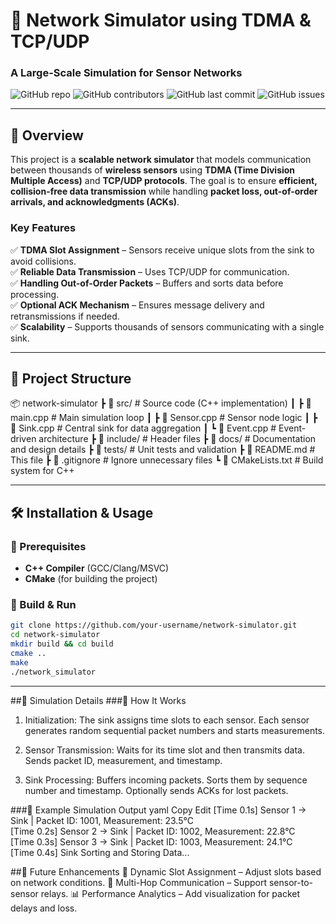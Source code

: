 # 🚀 Network Simulator using TDMA & TCP/UDP  
### A Large-Scale Simulation for Sensor Networks  

![GitHub repo](https://img.shields.io/github/stars/your-username/network-simulator?style=social)
![GitHub contributors](https://img.shields.io/github/contributors/your-username/network-simulator)
![GitHub last commit](https://img.shields.io/github/last-commit/your-username/network-simulator)
![GitHub issues](https://img.shields.io/github/issues/your-username/network-simulator)

---

## 📖 Overview  
This project is a **scalable network simulator** that models communication between thousands of **wireless sensors** using **TDMA (Time Division Multiple Access)** and **TCP/UDP protocols**. The goal is to ensure **efficient, collision-free data transmission** while handling **packet loss, out-of-order arrivals, and acknowledgments (ACKs)**.

### **Key Features**
✅ **TDMA Slot Assignment** – Sensors receive unique slots from the sink to avoid collisions.  
✅ **Reliable Data Transmission** – Uses TCP/UDP for communication.  
✅ **Handling Out-of-Order Packets** – Buffers and sorts data before processing.  
✅ **Optional ACK Mechanism** – Ensures message delivery and retransmissions if needed.  
✅ **Scalability** – Supports thousands of sensors communicating with a single sink.  

---

## 📂 Project Structure
📦 network-simulator
┣ 📂 src/ # Source code (C++ implementation)
┃ ┣ 📜 main.cpp # Main simulation loop
┃ ┣ 📜 Sensor.cpp # Sensor node logic
┃ ┣ 📜 Sink.cpp # Central sink for data aggregation
┃ ┗ 📜 Event.cpp # Event-driven architecture
┣ 📂 include/ # Header files
┣ 📂 docs/ # Documentation and design details
┣ 📂 tests/ # Unit tests and validation
┣ 📜 README.md # This file
┣ 📜 .gitignore # Ignore unnecessary files
┗ 📜 CMakeLists.txt # Build system for C++

---

## 🛠️ Installation & Usage  

### **🔹 Prerequisites**
- **C++ Compiler** (GCC/Clang/MSVC)  
- **CMake** (for building the project)  

### **🔹 Build & Run**  
```bash
git clone https://github.com/your-username/network-simulator.git
cd network-simulator
mkdir build && cd build
cmake ..
make
./network_simulator
```

---

##🔬 Simulation Details
###🔹 How It Works
1. Initialization:
  The sink assigns time slots to each sensor.
  Each sensor generates random sequential packet numbers and starts measurements.

2. Sensor Transmission:
  Waits for its time slot and then transmits data.
  Sends packet ID, measurement, and timestamp.

3. Sink Processing:
Buffers incoming packets.
Sorts them by sequence number and timestamp.
Optionally sends ACKs for lost packets.

###🔹 Example Simulation Output
yaml
Copy
Edit
[Time 0.1s] Sensor 1 -> Sink | Packet ID: 1001, Measurement: 23.5°C  
[Time 0.2s] Sensor 2 -> Sink | Packet ID: 1002, Measurement: 22.8°C  
[Time 0.3s] Sensor 3 -> Sink | Packet ID: 1003, Measurement: 24.1°C  
[Time 0.4s] Sink Sorting and Storing Data...


##🎯 Future Enhancements
🚀 Dynamic Slot Assignment – Adjust slots based on network conditions.
📡 Multi-Hop Communication – Support sensor-to-sensor relays.
📊 Performance Analytics – Add visualization for packet delays and loss.

